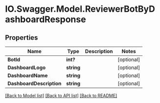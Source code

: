 # IO.Swagger.Model.ReviewerBotByDashboardResponse
## Properties

Name | Type | Description | Notes
------------ | ------------- | ------------- | -------------
**BotId** | **int?** |  | [optional] 
**DashboardLogo** | **string** |  | [optional] 
**DashboardName** | **string** |  | [optional] 
**DashboardDescription** | **string** |  | [optional] 

[[Back to Model list]](../README.md#documentation-for-models) [[Back to API list]](../README.md#documentation-for-api-endpoints) [[Back to README]](../README.md)

